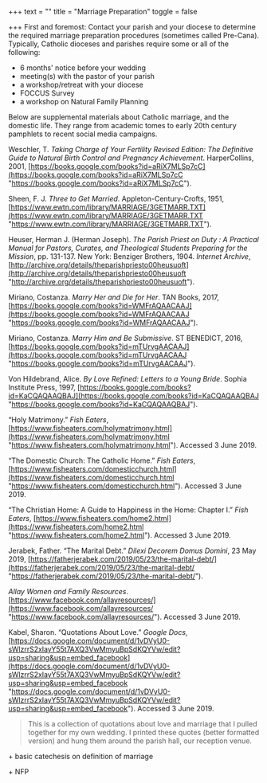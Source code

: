 +++
text = ""
title = "Marriage Preparation"
toggle = false

+++
First and foremost: Contact your parish and your diocese to determine the required marriage preparation procedures (sometimes called Pre-Cana). Typically, Catholic dioceses and parishes require some or all of the following:

* 6 months' notice before your wedding
* meeting(s) with the pastor of your parish
* a workshop/retreat with your diocese
* FOCCUS Survey
* a workshop on Natural Family Planning

Below are supplemental materials about Catholic marriage, and the domestic life. They range from academic tomes to early 20th century pamphlets to recent social media campaigns. 

Weschler, T. _Taking Charge of Your Fertility Revised Edition: The Definitive Guide to Natural Birth Control and Pregnancy Achievement_. HarperCollins, 2001, [https://books.google.com/books?id=aRiX7MLSp7cC](https://books.google.com/books?id=aRiX7MLSp7cC "https://books.google.com/books?id=aRiX7MLSp7cC").

Sheen, F. J. _Three to Get Married_. Appleton-Century-Crofts, 1951, [https://www.ewtn.com/library/MARRIAGE/3GETMARR.TXT](https://www.ewtn.com/library/MARRIAGE/3GETMARR.TXT "https://www.ewtn.com/library/MARRIAGE/3GETMARR.TXT").

Heuser, Herman J. (Herman Joseph). _The Parish Priest on Duty : A Practical Manual for Pastors, Curates, and Theological Students Preparing for the Mission_, pp. 131-137. New York: Benziger Brothers, 1904. _Internet Archive_, [http://archive.org/details/theparishpriesto00heusuoft](http://archive.org/details/theparishpriesto00heusuoft "http://archive.org/details/theparishpriesto00heusuoft").

Miriano, Costanza. _Marry Her and Die for Her_. TAN Books, 2017, [https://books.google.com/books?id=WMFrAQAACAAJ](https://books.google.com/books?id=WMFrAQAACAAJ "https://books.google.com/books?id=WMFrAQAACAAJ").

Miriano, Costanza. _Marry Him and Be Submissive_. ST BENEDICT, 2016, [https://books.google.com/books?id=mTUrvgAACAAJ](https://books.google.com/books?id=mTUrvgAACAAJ "https://books.google.com/books?id=mTUrvgAACAAJ").

Von Hildebrand, Alice. _By Love Refined: Letters to a Young Bride_. Sophia Institute Press, 1997, [https://books.google.com/books?id=KaCQAQAAQBAJ](https://books.google.com/books?id=KaCQAQAAQBAJ "https://books.google.com/books?id=KaCQAQAAQBAJ").

“Holy Matrimony.” _Fish Eaters_, [https://www.fisheaters.com/holymatrimony.html](https://www.fisheaters.com/holymatrimony.html "https://www.fisheaters.com/holymatrimony.html"). Accessed 3 June 2019.

“The Domestic Church: The Catholic Home.” _Fish Eaters_, [https://www.fisheaters.com/domesticchurch.html](https://www.fisheaters.com/domesticchurch.html "https://www.fisheaters.com/domesticchurch.html"). Accessed 3 June 2019.

“The Christian Home: A Guide to Happiness in the Home: Chapter I.” _Fish Eaters_, [https://www.fisheaters.com/home2.html](https://www.fisheaters.com/home2.html "https://www.fisheaters.com/home2.html"). Accessed 3 June 2019.

Jerabek, Father. “The Marital Debt.” _Dilexi Decorem Domus Domini_, 23 May 2019, [https://fatherjerabek.com/2019/05/23/the-marital-debt/](https://fatherjerabek.com/2019/05/23/the-marital-debt/ "https://fatherjerabek.com/2019/05/23/the-marital-debt/").

_Allay Women and Family Resources_. [https://www.facebook.com/allayresources/](https://www.facebook.com/allayresources/ "https://www.facebook.com/allayresources/"). Accessed 3 June 2019.

Kabel, Sharon. “Quotations About Love.” _Google Docs_, [https://docs.google.com/document/d/1vDVyU0-sWlzrrS2xlayY55t7AXQ3VwMmyuBpSdKQYVw/edit?usp=sharing&usp=embed_facebook](https://docs.google.com/document/d/1vDVyU0-sWlzrrS2xlayY55t7AXQ3VwMmyuBpSdKQYVw/edit?usp=sharing&usp=embed_facebook "https://docs.google.com/document/d/1vDVyU0-sWlzrrS2xlayY55t7AXQ3VwMmyuBpSdKQYVw/edit?usp=sharing&usp=embed_facebook"). Accessed 3 June 2019.

> This is a collection of quotations about love and marriage that I pulled together for my own wedding. I printed these quotes (better formatted version) and hung them around the parish hall, our reception venue.

\+ basic catechesis on definition of marriage

\+ NFP
